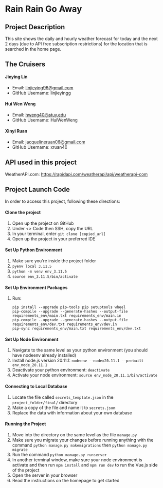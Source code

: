 # Rain Rain Go Away 

## Project Description

This site shows the daily and hourly weather forecast for today and the next 2 days (due to API free subscription restrictions) for the location that is searched in the home page. 

## The Cruisers
#### Jieying Lin
- Email: linjieying96@gmail.com
- GitHub Username: linjieyingg

#### Hui Wen Weng
- Email: hweng40@stuy.edu
- GitHub Username: HuiWenWeng

#### Xinyi Ruan
- Email: jacquelineruan06@gmail.com
- GitHub Username: xruan40

## API used in this project
WeatherAPI.com: https://rapidapi.com/weatherapi/api/weatherapi-com

## Project Launch Code
In order to access this project, following these directions:

#### Clone the project
1. Open up the project on GitHub 
2. Under <> Code then SSH, copy the URL
3. In your terminal, enter `git clone [copied_url]`
4. Open up the project in your preferred IDE

#### Set Up Python Environment
1. Make sure you're inside the project folder
2. `pyenv local 3.11.5`
3. `python -m venv env_3.11.5`
4. `source env_3.11.5/bin/activate`

#### Set Up Environment Packages
1. Run:
   ```
   pip install --upgrade pip-tools pip setuptools wheel
   pip-compile --upgrade --generate-hashes --output-file requirements_env/main.txt requirements_env/main.in
   pip-compile --upgrade --generate-hashes --output-file requirements_env/dev.txt requirements_env/dev.in  
   pip-sync requirements_env/main.txt requirements_env/dev.txt
   ```

#### Set Up Node Environment
1. Navigate to the same level as your python environment (you should have nodeenv already installed)
2. Install node.js version 20.11.1: `nodeenv --node=20.11.1 --prebuilt env_node_20.11.1`
3. Deactivate your python environment: `deactivate`
4. Activate your node environment: `source env_node_20.11.1/bin/activate`

#### Connecting to Local Database
1. Locate the file called `secrets_template.json` in the `project_folder/final/` directory
2. Make a copy of the file and name it to `secrets.json`
3. Replace the data with information about your own database


#### Running the Project
1. Move into the directory on the same level as the file `manage.py`
2. Make sure you migrate your changes before running anything with the command `python manage.py makemigrations` then `python manage.py migrate`
3. Run the command `python manage.py runserver`
4. In another terminal window, make sure your node environment is activate and then run `npm install` and `npm run dev` to run the Vue.js side of the project
5. Open the server in your browser
6. Read the instructions on the homepage to get started
